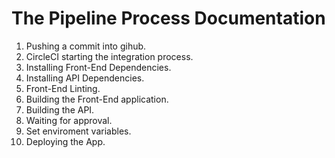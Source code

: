 # The Pipeline Process Documentation

1. Pushing a commit into gihub.
2. CircleCI starting the integration process.
3. Installing Front-End Dependencies.
4. Installing API Dependencies.
5. Front-End Linting.
6. Building the Front-End application.
7. Building the API.
8. Waiting for approval.
9. Set enviroment variables.
10. Deploying the App.
